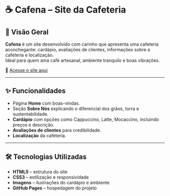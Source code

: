 # ☕ Cafena – Site da Cafeteria

## 🏡 Visão Geral

**Cafena** é um site desenvolvido com carinho que apresenta uma cafeteria aconchegante: cardápio, avaliações de clientes, informações sobre a cafeteria e localização.  
Ideal para quem ama café artesanal, ambiente tranquilo e boas vibrações.

🔗 [Acesse o site aqui](https://codebyangell.github.io/Cafena)

---

## ✨ Funcionalidades

- Página **Home** com boas-vindas.  
- Seção **Sobre Nós** explicando o diferencial dos grãos, torra e sustentabilidade.  
- **Cardápio** com opções como Cappuccino, Latte, Mocaccino, incluindo preços e descrição.  
- **Avaliações de clientes** para credibilidade.  
- **Localização** da cafeteria.  

---

## 🛠️ Tecnologias Utilizadas

- **HTML5** – estrutura do site  
- **CSS3** – estilização e responsividade  
- **Imagens** – ilustrações do cardápio e ambiente  
- **GitHub Pages** – hospedagem do projeto  
